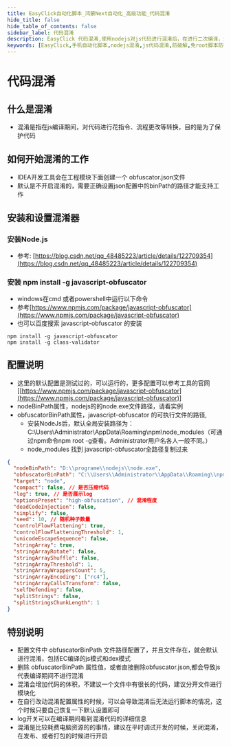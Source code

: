 ```yaml
---
title: EasyClick自动化脚本_鸿蒙Next自动化_高级功能_代码混淆
hide_title: false
hide_table_of_contents: false
sidebar_label: 代码混淆
description: EasyClick 代码混淆,使用nodejs对js代码进行混淆后，在进行二次编译，大大在增加安全性，防止破解卡密等
keywords: [EasyClick,手机自动化脚本,nodejs混淆,js代码混淆,防破解,免root脚本防破解]
---
```


# 代码混淆

## 什么是混淆
- 混淆是指在js编译期间，对代码进行花指令、流程更改等转换，目的是为了保护代码

## 如何开始混淆的工作
- IDEA开发工具会在工程模块下面创建一个 obfuscator.json文件
- 默认是不开启混淆的，需要正确设置json配置中的binPath的路径才能支持工作

## 安装和设置混淆器
### 安装Node.js
- 参考: [https://blog.csdn.net/qq_48485223/article/details/122709354](https://blog.csdn.net/qq_48485223/article/details/122709354)
### 安装 npm install -g javascript-obfuscator
- windows在cmd 或者powershell中运行以下命令
- 参考[https://www.npmjs.com/package/javascript-obfuscator](https://www.npmjs.com/package/javascript-obfuscator)
- 也可以百度搜索 javascript-obfuscator 的安装
```shell showLineNumbers
npm install -g javascript-obfuscator
npm install -g class-validator
```

## 配置说明
- 这里的默认配置是测试过的，可以运行的，更多配置可以参考工具的官网[[https://www.npmjs.com/package/javascript-obfuscator](https://www.npmjs.com/package/javascript-obfuscator)]
- nodeBinPath属性，nodejs的的node.exe文件路径，请看实例
- obfuscatorBinPath属性，javascript-obfuscator 的可执行文件的路径,
    - 安装NodeJs后，默认全局安装路径为：C:\Users\Administrator\AppData\Roaming\npm\node_modules（可通过npm命令npm root -g查看。Administrator用户名各人一般不同。）
    - node_modules 找到 javascript-obfuscator全路径复制过来

```json showLineNumbers
{
  "nodeBinPath": "D:\\programe\\nodejs\\node.exe",
  "obfuscatorBinPath": "C:\\Users\\Administrator\\AppData\\Roaming\\npm\\node_modules\\javascript-obfuscator\\bin\\javascript-obfuscator",
  "target": "node",
  "compact": false, // 是否压缩代码
  "log": true, // 是否展示log
  "optionsPreset": "high-obfuscation", // 混淆程度
  "deadCodeInjection": false,
  "simplify": false,
  "seed": 10, // 随机种子数量
  "controlFlowFlattening": true,
  "controlFlowFlatteningThreshold": 1,
  "unicodeEscapeSequence": false,
  "stringArray": true,
  "stringArrayRotate": false,
  "stringArrayShuffle": false,
  "stringArrayThreshold": 1,
  "stringArrayWrappersCount": 5,
  "stringArrayEncoding": ["rc4"],
  "stringArrayCallsTransform": false,
  "selfDefending": false,
  "splitStrings": false,
  "splitStringsChunkLength": 1
}
```

## 特别说明
- 配置文件中 obfuscatorBinPath 文件路径配置了，并且文件存在，就会默认进行混淆，包括EC编译的js模式和dex模式
- 删除 obfuscatorBinPath 属性值，或者直接删除obfuscator.json,都会导致js代表编译期间不进行混淆
- 混淆会增加代码的体积，不建议一个文件中有很长的代码，建议分开文件进行模块化
- 在自行改动混淆配置属性的时候，可以会导致混淆后无法运行脚本的情况，这个时候只要自己恢复一下默认设置即可
- log开关可以在编译期间看到混淆代码的详细信息
- 混淆是比较耗费电脑资源的的事情，建议在平时调试开发的时候，关闭混淆，在发布、或者打包的时候进行开启





